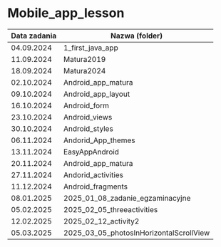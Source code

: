 # Mobile_app_lesson

| Data zadania | Nazwa (folder)         |
|--------------|------------------------|
| 04.09.2024   | 1_first_java_app  |
| 11.09.2024   | Matura2019  |
| 18.09.2024   | Matura2024  |
| 02.10.2024   | Android_app_matura  |
| 09.10.2024   | Android_app_layout   |
| 16.10.2024   | Android_form     |
| 23.10.2024   | Android_views     |
| 30.10.2024   | Android_styles     |
| 06.11.2024   | Andorid_App_themes |
| 13.11.2024   | EasyAppAndroid |
| 20.11.2024   | Android_app_matura |
| 27.11.2024   | Andorid_activities |
| 11.12.2024   | Android_fragments |
| 08.01.2025   | 2025_01_08_zadanie_egzaminacyjne  |
| 05.02.2025   | 2025_02_05_threeactivities  |
| 12.02.2025   | 2025_02_12_activity2  |
| 05.03.2025   | 2025_03_05_photosInHorizontalScrollView |


